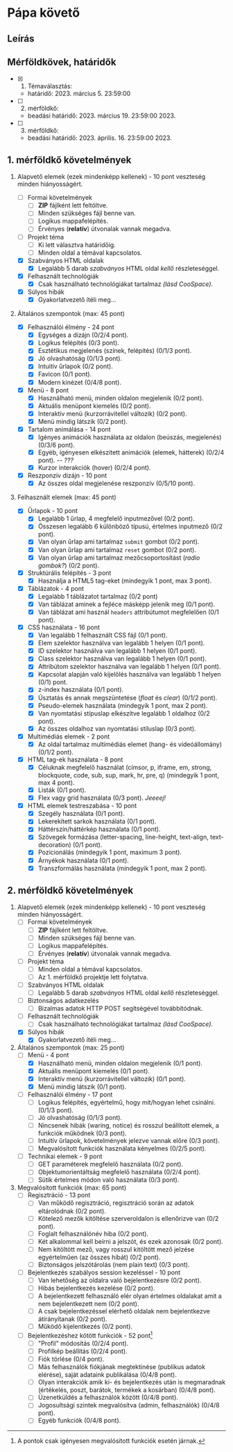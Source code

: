 # Pápa követő

## Leírás

## Mérföldkövek, határidők

-   [x] 1. Témaválasztás:

    -   határidő: 2023. március 5. 23:59:00

-   [ ] 2. mérföldkő:

    -   beadási határidő: 2023. március 19. 23:59:00 2023.

-   [ ] 3. mérföldkő:
    -   beadási határidő: 2023. április. 16. 23:59:00 2023.

## 1. mérföldkő követelmények

1.  Alapvető elemek (ezek mindenképp kellenek) - 10 pont veszteség minden hiányosságért.

    -   [ ] Formai követelmények
        -   [ ] **ZIP** fájlként lett feltöltve.
        -   [ ] Minden szükséges fájl benne van.
        -   [ ] Logikus mappafelépítés.
        -   [ ] Érvényes (**relatív**) útvonalak vannak megadva.
    -   [ ] Projekt téma
        -   [ ] Ki lett választva határidőig.
        -   [ ] Minden oldal a témával kapcsolatos.
    -   [x] Szabványos HTML oldalak
        -   [x] Legalább 5 darab _szabványos_ HTML oldal _kellő_ részleteséggel.
    -   [x] Felhasznált technológiák
        -   [x] Csak használható technológiákat tartalmaz _(lásd CooSpace)_.
    -   [x] Súlyos hibák
        -   [x] Gyakorlatvezető ítéli meg...

2.  Általános szempontok (max: 45 pont)

    -   [x] Felhasználói élmény - 24 pont
        -   [x] Egységes a dizájn (0/2/4 pont).
        -   [x] Logikus felépítés (0/3 pont).
        -   [x] Esztétikus megjelenés (színek, felépítés) (0/1/3 pont).
        -   [x] Jó olvashatóság (0/1/3 pont).
        -   [x] Intuitív űrlapok (0/2 pont).
        -   [x] Favicon (0/1 pont).
        -   [x] Modern kinézet (0/4/8 pont).
    -   [x] Menü - 8 pont
        -   [x] Használható menü, minden oldalon megjelenik (0/2 pont).
        -   [x] Aktuális menüpont kiemelés (0/2 pont).
        -   [x] Interaktív menü (kurzorrávitellel változik) (0/2 pont).
        -   [x] Menü mindig látszik (0/2 pont).
    -   [x] Tartalom animálása - 14 pont
        -   [x] Igényes animációk használata az oldalon (beúszás, megjelenés) (0/3/6 pont).
        -   [x] Egyéb, igényesen elkészített animációk (elemek, hátterek) (0/2/4 pont). -- _???_
        -   [x] Kurzor interakciók (hover) (0/2/4 pont).
    -   [x] Reszponzív dizájn - 10 pont
        -   [x] Az összes oldal megjelenése reszponzív (0/5/10 pont).

3.  Felhasznált elemek (max: 45 pont)
    -   [x] Űrlapok - 10 pont
        -   [x] Legalább 1 űrlap, 4 megfelelő inputmezővel (0/2 pont).
        -   [x] Összesen legalább 6 különböző típusú, értelmes inputmező (0/2 pont).
        -   [x] Van olyan űrlap ami tartalmaz `submit` gombot (0/2 pont).
        -   [x] Van olyan űrlap ami tartalmaz `reset` gombot (0/2 pont).
        -   [x] Van olyan űrlap ami tartalmaz mezőcsoportosítást (_radio gombok?_) (0/2 pont).
    -   [x] Struktúrális felépítés - 3 pont
        -   [x] Használja a HTML5 tag-eket (mindegyik 1 pont, max 3 pont).
    -   [x] Táblázatok - 4 pont
        -   [x] Legalább 1 táblázatot tartalmaz (0/2 pont)
        -   [x] Van táblázat aminek a fejléce másképp jelenik meg (0/1 pont).
        -   [x] Van táblázat ami használ `headers` attribútumot megfelelően (0/1 pont).
    -   [x] CSS használata - 16 pont
        -   [x] Van legalább 1 felhasznált CSS fájl (0/1 pont).
        -   [x] Elem szelektor használva van legalább 1 helyen (0/1 pont).
        -   [x] ID szelektor használva van legalább 1 helyen (0/1 pont).
        -   [x] Class szelektor használva van legalább 1 helyen (0/1 pont).
        -   [x] Attribútom szelektor használva van legalább 1 helyen (0/1 pont).
        -   [x] Kapcsolat alapján való kijelölés használva van legalább 1 helyen (0/1) pont.
        -   [x] z-index használata (0/1 pont).
        -   [x] Úsztatás és annak megszüntetése (_float_ és _clear_) (0/1/2 pont).
        -   [x] Pseudo-elemek használata (mindegyik 1 pont, max 2 pont).
        -   [x] Van nyomtatási stípuslap elkészítve legalább 1 oldalhoz (0/2 pont).
        -   [x] Az összes oldalhoz van nyomtatási stíluslap (0/3 pont).
    -   [x] Multimédiás elemek - 2 pont
        -   [x] Az oldal tartalmaz multimédiás elemet (hang- és videóállomány) (0/1/2 pont).
    -   [x] HTML tag-ek használata - 8 pont
        -   [x] Céluknak megfelelő használat (címsor, p, iframe, em, strong, blockquote, code, sub, sup, mark, hr, pre, q) (mindegyik 1 pont, max 4 pont).
        -   [x] Listák (0/1 pont).
        -   [x] Flex vagy grid használata (0/3 pont). _Jeeeej!_
    -   [x] HTML elemek testreszabása - 10 pont
        -   [x] Szegély használata (0/1 pont).
        -   [x] Lekerekített sarkok használata (0/1 pont).
        -   [x] Háttérszín/háttérkép használata (0/1 pont).
        -   [x] Szövegek formázása (letter-spacing, line-height, text-align, text-decoration) (0/1 pont).
        -   [x] Pozicionálás (mindegyik 1 pont, maximum 3 pont).
        -   [x] Árnyékok használata (0/1 pont).
        -   [x] Transzformálás használata (mindegyik 1 pont, max 2 pont).

## 2. mérföldkő követelmények

1. Alapvető elemek (ezek mindenképp kellenek) - 10 pont veszteség minden hiányosságért.
    - [ ] Formai követelmények
        - [ ] **ZIP** fájlként lett feltöltve.
        - [ ] Minden szükséges fájl benne van.
        - [ ] Logikus mappafelépítés.
        - [ ] Érvényes (**relatív**) útvonalak vannak megadva.
    - [ ] Projekt téma
        - [ ] Minden oldal a témával kapcsolatos.
        - [ ] Az 1. mérföldkő projektje lett folytatva.
    - [ ] Szabványos HTML oldalak
        - [ ] Legalább 5 darab _szabványos_ HTML oldal _kellő_ részleteséggel.
    - [ ] Biztonságos adatkezelés
        - [ ] Bizalmas adatok HTTP POST segítségével továbbítódnak.
    - [ ] Felhasznált technológiák
        - [ ] Csak használható technológiákat tartalmaz _(lásd CooSpace)_.
    - [x] Súlyos hibák
        - [x] Gyakorlatvezető ítéli meg...
2. Általános szempontok (max: 25 pont)
    - [ ] Menü - 4 pont
        - [x] Használható menü, minden oldalon megjelenik (0/1 pont).
        - [x] Aktuális menüpont kiemelés (0/1 pont).
        - [x] Interaktív menü (kurzorrávitellel változik) (0/1 pont).
        - [x] Menü mindig látszik (0/1 pont).
    - [ ] Felhasználói élmény - 17 pont
        - [ ] Logikus felépítés, egyértelmű, hogy mit/hogyan lehet csinálni. (0/1/3 pont).
        - [ ] Jó olvashatóság (0/1/3 pont).
        - [ ] Nincsenek hibák (waring, notice) és rosszul beállított elemek, a funkciók működnek (0/3 pont).
        - [ ] Intuitív űrlapok, követelmények jelezve vannak előre (0/3 pont).
        - [ ] Megvalósított funkciók használata kényelmes (0/2/5 pont).
    - [ ] Technikai elemek - 9 pont
        - [ ] GET paraméterek megfelelő használata (0/2 pont).
        - [ ] Objektumorientáltság megfelelő használata (0/2/4 pont).
        - [ ] Sütik értelmes módon való használata (0/3 pont).
3. Megvalósított funkciók (max: 65 pont)
    - [ ] Regisztráció - 13 pont
        - [ ] Van működő regisztráció, regisztráció során az adatok eltárolódnak (0/2 pont).
        - [ ] Kötelező mezők kitöltése szerveroldalon is ellenőrizve van (0/2 pont).
        - [ ] Foglalt felhasználónév hiba (0/2 pont).
        - [ ] Két alkalommal kell beírni a jelszót, és ezek azonosak (0/2 pont).
        - [ ] Nem kitöltött mező, vagy rosszul kitöltött mező jelzése egyértelműen (az összes hibát) (0/2 pont).
        - [ ] Biztonságos jelszótárolás (nem plain text) (0/3 pont).
    - [ ] Bejelentkezés szabályos session kezeléssel - 10 pont
        - [ ] Van lehetőség az oldalra való bejelentkezésre (0/2 pont).
        - [ ] Hibás bejelentkezés kezelése (0/2 pont).
        - [ ] A bejelentkezett felhasználó elér olyan értelmes oldalakat amit a nem bejelentkezett nem (0/2 pont).
        - [ ] A csak bejelentkezéssel elérhető oldalak nem bejelentkezve átírányítanak (0/2 pont).
        - [ ] Működő kijelentkezés (0/2 pont).
    - [ ] Bejelentkezéshez kötött funkciók - 52 pont[^1]
        - [ ] "Profil" módosítás (0/2/4 pont).
        - [ ] Profilkép beállítás (0/2/4 pont).
        - [ ] Fiók törlése (0/4 pont).
        - [ ] Más felhasználók fiókjának megtektinése (publikus adatok elérése), saját adataink publikálása (0/4/8 pont).
        - [ ] Olyan interakciók amik ki- és bejelentkezés után is megmaradnak (értékelés, poszt, barátok, termékek a kosárban) (0/4/8 pont).
        - [ ] Üzenetküldés a felhasználók között (0/4/8 pont).
        - [ ] Jogosultsági szintek megvalósítva (admin, felhasználók) (0/4/8 pont).
        - [ ] Egyéb funkciók (0/4/8 pont).

[^1]: A pontok csak igényesen megvalósított funkciók esetén járnak.
